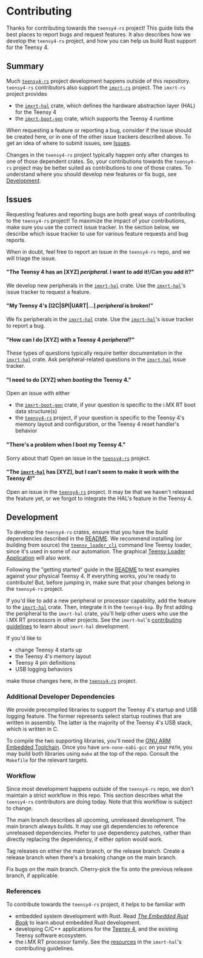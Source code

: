 # Contributing

Thanks for contributing towards the `teensy4-rs` project! This guide
lists the best places to report bugs and request features. It also
describes how we develop the `teensy4-rs` project, and how you can help
us build Rust support for the Teensy 4.

## Summary

Much [`teensy4-rs`] project development happens outside of this
repository. `teensy4-rs` contributors also support the [`imxrt-rs`]
project. The `imxrt-rs` project provides

-   the [`imxrt-hal`] crate, which defines the hardware abstraction
    layer (HAL) for the Teensy 4
-   the [`imxrt-boot-gen`] crate, which supports the Teensy 4 runtime

When requesting a feature or reporting a bug, consider if the issue
should be created here, or in one of the other issue trackers described
above. To get an idea of where to submit issues, see [Issues].

Changes in the `teensy4-rs` project typically happen only after changes
to one of those dependent crates. So, your contributions towards the
`teensy4-rs` project may be better suited as contributions to one of
those crates. To understand where you should develop new features or fix
bugs, see [Development].

## Issues

Requesting features and reporting bugs are both great ways of
contributing to the `teensy4-rs` project! To maximize the impact of your
contributions, make sure you use the correct issue tracker. In the
section below, we describe which issue tracker to use for various
feature requests and bug reports.

When in doubt, feel free to report an issue in the `teensy4-rs` repo,
and we will triage the issue.

#### "The Teensy 4 has an \[XYZ\] *peripheral*. I want to add it!/Can you add it?"

We develop new peripherals in the [`imxrt-hal`] crate. Use the
[`imxrt-hal`]'s issue tracker to request a feature.

#### "My Teensy 4's \[I2C\|SPI\|UART\|...\] *peripheral* is broken!"

We fix peripherals in the [`imxrt-hal`] crate. Use the [`imxrt-hal`]'s
issue tracker to report a bug.

#### "How can I do \[XYZ\] with a Teensy 4 *peripheral*?"

These types of questions typically require better documentation in the
[`imxrt-hal`] crate. Ask peripheral-related questions in the
[`imxrt-hal`] issue tracker.

#### "I need to do \[XYZ\] when *booting* the Teensy 4."

Open an issue with either

-   the [`imxrt-boot-gen`] crate, if your question is specific to the
    i.MX RT boot data structure(s)
-   the [`teensy4-rs`] project, if your question is specific to the
    Teensy 4's memory layout and configuration, or the Teensy 4 reset
    handler's behavior

#### "There's a problem when I boot my Teensy 4."

Sorry about that! Open an issue in the [`teensy4-rs`] project.

#### "The [`imxrt-hal`] has \[XYZ\], but I can't seem to make it work with the Teensy 4!"

Open an issue in the [`teensy4-rs`] project. It may be that we haven't
released the feature yet, or we forgot to integrate the HAL's feature in
the Teensy 4.

## Development

To develop the `teensy4-rs` crates, ensure that you have the build
dependencies described in the [README]. We recommend installing (or
building from source) the [`teensy_loader_cli`] command line Teensy
loader, since it's used in some of our automation. The graphical [Teensy
Loader Application] will also work.

Following the "getting started" guide in the [README] to test examples
against your physical Teensy 4. If everything works, you're ready to
contribute! But, before jumping in, make sure that your changes belong
in the `teensy4-rs` project.

If you'd like to add a new peripheral or processor capability, add the
feature to the [`imxrt-hal`] crate. Then, integrate it in the
`teensy4-bsp`. By first adding the peripheral to the `imxrt-hal` crate,
you'll help other users who use the i.MX RT processors in other
projects. See the `imxrt-hal`'s [contributing guidelines] to learn about
`imxrt-hal` development.

If you'd like to

-   change Teensy 4 starts up
-   the Teensy 4's memory layout
-   Teensy 4 pin definitions
-   USB logging behaviors

make those changes here, in the [`teensy4-rs`] project.

### Additional Developer Dependencies

We provide precompiled libraries to support the Teensy 4's startup and
USB logging feature. The former represents select startup routines that
are written in assembly. The latter is the majority of the Teensy 4's
USB stack, which is written in C.

To compile the two supporting libraries, you'll need the [GNU ARM
Embedded Toolchain]. Once you have `arm-none-eabi-gcc` on your `PATH`,
you may build both libraries using `make` at the top of the repo.
Consult the `Makefile` for the relevant targets.

### Workflow

Since most development happens outside of the `teensy4-rs` repo, we
don't maintain a strict workflow in this repo. This section describes
what the `teensy4-rs` contributors are doing today. Note that this
workflow is subject to change.

The main branch describes all upcoming, unreleased development. The main
branch always builds. It may use git dependencies to reference
unreleased dependencies. Prefer to use dependency patches, rather than
directly replacing the dependency, if either option would work.

Tag releases on either the main branch, or the release branch. Create a
release branch when there's a breaking change on the main branch.

Fix bugs on the main branch. Cherry-pick the fix onto the previous
release branch, if applicable.

### References

To contribute towards the `teensy4-rs` project, it helps to be familiar
with

-   embedded system development with Rust. Read [*The Embedded Rust
    Book*] to learn about embedded Rust development.
-   developing C/C++ applications for the [Teensy 4], and the existing
    Teensy software ecosystem.
-   the i.MX RT processor family. See the [resources] in the
    `imxrt-hal`'s contributing guidelines.

  [`teensy4-rs`]: https://github.com/mciantyre/teensy4-rs
  [`imxrt-rs`]: https://github.com/imxrt-rs
  [`imxrt-hal`]: https://github.com/imxrt-rs/imxrt-hal
  [`imxrt-boot-gen`]: https://github.com/imxrt-rs/imxrt-boot-gen
  [Issues]: #issues
  [Development]: #development
  [README]: README.md
  [`teensy_loader_cli`]: https://github.com/PaulStoffregen/teensy_loader_cli
  [Teensy Loader Application]: https://www.pjrc.com/teensy/loader.html
  [contributing guidelines]: https://github.com/imxrt-rs/imxrt-rs/blob/master/CONTRIBUTING.md
  [GNU ARM Embedded Toolchain]: https://developer.arm.com/tools-and-software/open-source-software/developer-tools/gnu-toolchain/gnu-rm
  [*The Embedded Rust Book*]: https://rust-embedded.github.io/book/intro/index.html
  [Teensy 4]: https://www.pjrc.com/store/teensy40.html
  [resources]: https://github.com/imxrt-rs/imxrt-rs/blob/master/CONTRIBUTING.md#resources

